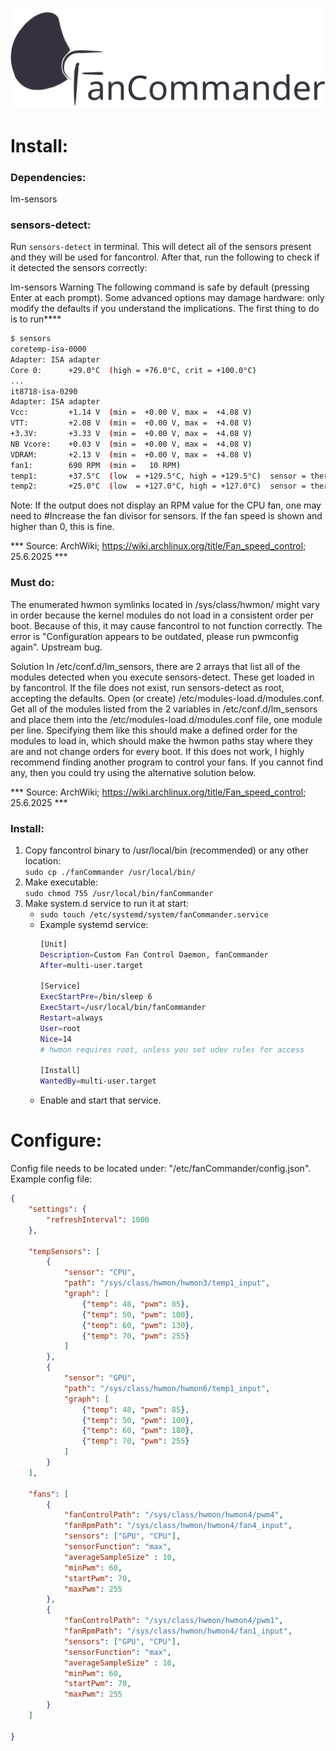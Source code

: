 ![Project logo](https://github.com/aljus7/FanCommander/blob/main/logo.png)
# Install:
### Dependencies:
lm-sensors
### sensors-detect:
Run ```sensors-detect``` in terminal.
This will detect all of the sensors present and they will be used for fancontrol. After that, run the following to check if it detected the sensors correctly:

lm-sensors
Warning
The following command is safe by default (pressing Enter at each prompt). Some advanced options may damage hardware: only modify the defaults if you understand the implications.
The first thing to do is to run****
``` bash
$ sensors
coretemp-isa-0000
Adapter: ISA adapter
Core 0:      +29.0°C  (high = +76.0°C, crit = +100.0°C)
...
it8718-isa-0290
Adapter: ISA adapter
Vcc:         +1.14 V  (min =  +0.00 V, max =  +4.08 V)
VTT:         +2.08 V  (min =  +0.00 V, max =  +4.08 V)
+3.3V:       +3.33 V  (min =  +0.00 V, max =  +4.08 V)
NB Vcore:    +0.03 V  (min =  +0.00 V, max =  +4.08 V)
VDRAM:       +2.13 V  (min =  +0.00 V, max =  +4.08 V)
fan1:        690 RPM  (min =   10 RPM)
temp1:       +37.5°C  (low  = +129.5°C, high = +129.5°C)  sensor = thermistor
temp2:       +25.0°C  (low  = +127.0°C, high = +127.0°C)  sensor = thermal diode
```
Note:
If the output does not display an RPM value for the CPU fan, one may need to #Increase the fan divisor for sensors. If the fan speed is shown and higher than 0, this is fine.

*** Source: ArchWiki; https://wiki.archlinux.org/title/Fan_speed_control; 25.6.2025 ***

### Must do:
The enumerated hwmon symlinks located in /sys/class/hwmon/ might vary in order because the kernel modules do not load in a consistent order per boot. Because of this, it may cause fancontrol to not function correctly. The error is "Configuration appears to be outdated, please run pwmconfig again". Upstream bug.

Solution
In /etc/conf.d/lm_sensors, there are 2 arrays that list all of the modules detected when you execute sensors-detect. These get loaded in by fancontrol. If the file does not exist, run sensors-detect as root, accepting the defaults. Open (or create) /etc/modules-load.d/modules.conf. Get all of the modules listed from the 2 variables in /etc/conf.d/lm_sensors and place them into the /etc/modules-load.d/modules.conf file, one module per line. Specifying them like this should make a defined order for the modules to load in, which should make the hwmon paths stay where they are and not change orders for every boot. If this does not work, I highly recommend finding another program to control your fans. If you cannot find any, then you could try using the alternative solution below.

*** Source: ArchWiki; https://wiki.archlinux.org/title/Fan_speed_control; 25.6.2025 ***

### Install:
1. Copy fancontrol binary to /usr/local/bin (recommended) or any other location: <br>
```sudo cp ./fanCommander /usr/local/bin/``` <br>
2. Make executable: <br>
```sudo chmod 755 /usr/local/bin/fanCommander``` <br>
3. Make system.d service to run it at start: <br>
    - ```sudo touch /etc/systemd/system/fanCommander.service``` <br>
    - Example systemd service:
      ``` bash
      [Unit]
      Description=Custom Fan Control Daemon, fanCommander
      After=multi-user.target
        
      [Service]
      ExecStartPre=/bin/sleep 6
      ExecStart=/usr/local/bin/fanCommander
      Restart=always
      User=root
      Nice=14
      # hwmon requires root, unless you set udev rules for access
        
      [Install]
      WantedBy=multi-user.target
      ```
   - Enable and start that service.

# Configure:
Config file needs to be located under: "/etc/fanCommander/config.json".
Example config file:
``` json
{
    "settings": {
        "refreshInterval": 1000
    },
    
    "tempSensors": [
        {
            "sensor": "CPU",
            "path": "/sys/class/hwmon/hwmon3/temp1_input",
            "graph": [
                {"temp": 48, "pwm": 85},
                {"temp": 50, "pwm": 100},
                {"temp": 60, "pwm": 130},
                {"temp": 70, "pwm": 255}
            ]
        },
        {
            "sensor": "GPU",
            "path": "/sys/class/hwmon/hwmon6/temp1_input",
            "graph": [
                {"temp": 48, "pwm": 85},
                {"temp": 50, "pwm": 100},
                {"temp": 60, "pwm": 180},
                {"temp": 70, "pwm": 255}
            ]
        }
    ],

    "fans": [
        {
            "fanControlPath": "/sys/class/hwmon/hwmon4/pwm4",
            "fanRpmPath": "/sys/class/hwmon/hwmon4/fan4_input",
            "sensors": ["GPU", "CPU"],
            "sensorFunction": "max",
            "averageSampleSize" : 10,
            "minPwm": 60,
            "startPwm": 70,
            "maxPwm": 255
        },
        {
            "fanControlPath": "/sys/class/hwmon/hwmon4/pwm1",
            "fanRpmPath": "/sys/class/hwmon/hwmon4/fan1_input",
            "sensors": ["GPU", "CPU"],
            "sensorFunction": "max",
            "averageSampleSize" : 10,
            "minPwm": 60,
            "startPwm": 70,
            "maxPwm": 255
        }
    ]

}
```
